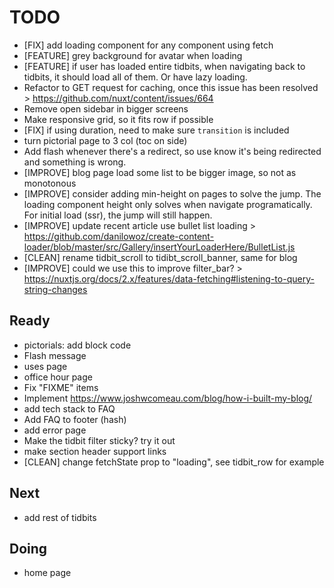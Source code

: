 # TODO

- [FIX] add loading component for any component using fetch
- [FEATURE] grey background for avatar when loading
- [FEATURE] if user has loaded entire tidbits, when navigating back
  to tidbits, it should load all of them. Or have lazy loading.
- Refactor to GET request for caching, once this issue has been resolved > https://github.com/nuxt/content/issues/664
- Remove open sidebar in bigger screens
- Make responsive grid, so it fits row if possible
- [FIX] if using duration, need to make sure `transition` is included
- turn pictorial page to 3 col (toc on side)
- Add flash whenever there's a redirect, so use know it's being redirected and something is wrong.
- [IMPROVE] blog page load some list to be bigger image, so not as monotonous
- [IMPROVE] consider adding min-height on pages to solve the jump. The loading component height only solves when navigate programatically. For initial load (ssr), the jump will still happen.
- [IMPROVE] update recent article use bullet list loading > https://github.com/danilowoz/create-content-loader/blob/master/src/Gallery/insertYourLoaderHere/BulletList.js
- [CLEAN] rename tidbit_scroll to tidibt_scroll_banner, same for blog
- [IMPROVE] could we use this to improve filter_bar? > https://nuxtjs.org/docs/2.x/features/data-fetching#listening-to-query-string-changes

## Ready

- pictorials: add block code
- Flash message
- uses page
- office hour page
- Fix "FIXME" items
- Implement https://www.joshwcomeau.com/blog/how-i-built-my-blog/
- add tech stack to FAQ
- Add FAQ to footer (hash)
- add error page
- Make the tidbit filter sticky? try it out
- make section header support links
- [CLEAN] change fetchState prop to "loading", see tidbit_row for example

## Next

- add rest of tidbits

## Doing

- home page

